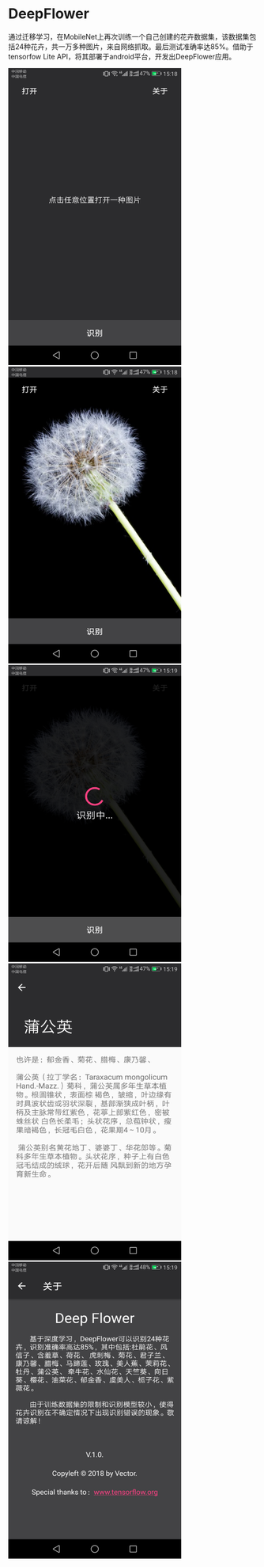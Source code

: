 # DeepFlower
通过迁移学习，在MobileNet上再次训练一个自己创建的花卉数据集，该数据集包括24种花卉，共一万多种图片，来自网络抓取。最后测试准确率达85%。借助于tensorfow Lite API，将其部署于android平台，开发出DeepFlower应用。    

<img width="350" height="600" src="https://github.com/VectorFist/DeepFlower/blob/master/apk_shortcut/Screenshot_20180313-151829.png" alt="png1"/>  <img width="350" height="600" src="https://github.com/VectorFist/DeepFlower/blob/master/apk_shortcut/Screenshot_20180313-151854.png" alt="png2"/>
<img width="350" height="600" src="https://github.com/VectorFist/DeepFlower/blob/master/apk_shortcut/Screenshot_20180313-151905.png" alt="png3"/>  <img width="350" height="600" src="https://github.com/VectorFist/DeepFlower/blob/master/apk_shortcut/Screenshot_20180313-151908.png" alt="png4"/>  
<img width="350" height="600" src="https://github.com/VectorFist/DeepFlower/blob/master/apk_shortcut/Screenshot_20180313-151914.png" alt="png5"/>  
